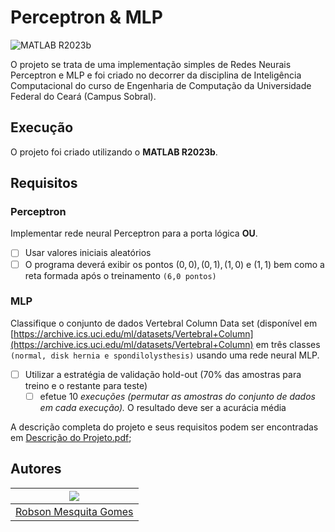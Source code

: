 # Perceptron & MLP

![MATLAB R2023b](https://img.shields.io/badge/MATLAB-R2023b-gray?labelColor=0076A7)

 O projeto se trata de uma implementação simples de Redes Neurais Perceptron e MLP e foi criado no decorrer da disciplina de Inteligência Computacional do curso de Engenharia de Computação da Universidade Federal do Ceará (Campus Sobral).

 ## Execução
O projeto foi criado utilizando o **MATLAB R2023b**.

## Requisitos

### Perceptron

Implementar rede neural Perceptron para a porta lógica **OU**.

 - [ ] Usar valores iniciais aleatórios
 - [ ] O programa deverá exibir os pontos $(0,0), (0,1), (1,0)$ e $(1,1)$ bem como a reta formada após o treinamento `(6,0 pontos)`

### MLP

Classifique o conjunto de dados Vertebral Column Data set (disponível em
[https://archive.ics.uci.edu/ml/datasets/Vertebral+Column](https://archive.ics.uci.edu/ml/datasets/Vertebral+Column) em três classes `(normal, disk hernia e spondilolysthesis)` usando uma rede neural MLP. 

- [ ] Utilizar a estratégia de validação hold-out (70% das amostras para treino e o restante para teste)
  - [ ] efetue 10  _execuções (permutar as amostras do conjunto de dados em cada execução)._ O resultado deve ser a acurácia média

A descrição completa do projeto e seus requisitos podem ser encontradas em [Descrição do Projeto.pdf](./Descric%CC%A7a%CC%83o%20do%20Projeto.pdf);

## Autores

| ![](https://gravatar.com/avatar/30de07d052ecd822f860c4c0553b52f2?s=200&d=robohash&r=x) |
|----------------------------------------------------------------------------------------|
| [Robson Mesquita Gomes](https://github.com/rob-ec)                                     |

